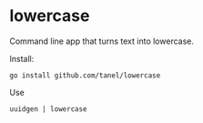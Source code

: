 # lowercase

Command line app that turns text into lowercase.

Install:

	go install github.com/tanel/lowercase

Use

	uuidgen | lowercase

